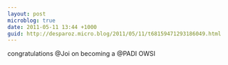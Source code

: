 ```yaml
---
layout: post
microblog: true
date: 2011-05-11 13:44 +1000
guid: http://desparoz.micro.blog/2011/05/11/t68159471293186049.html
---
```

congratulations @Joi on becoming a @PADI OWSI
